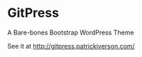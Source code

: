 GitPress
========

A Bare-bones Bootstrap WordPress Theme

See it at http://gitpress.patrickiverson.com/